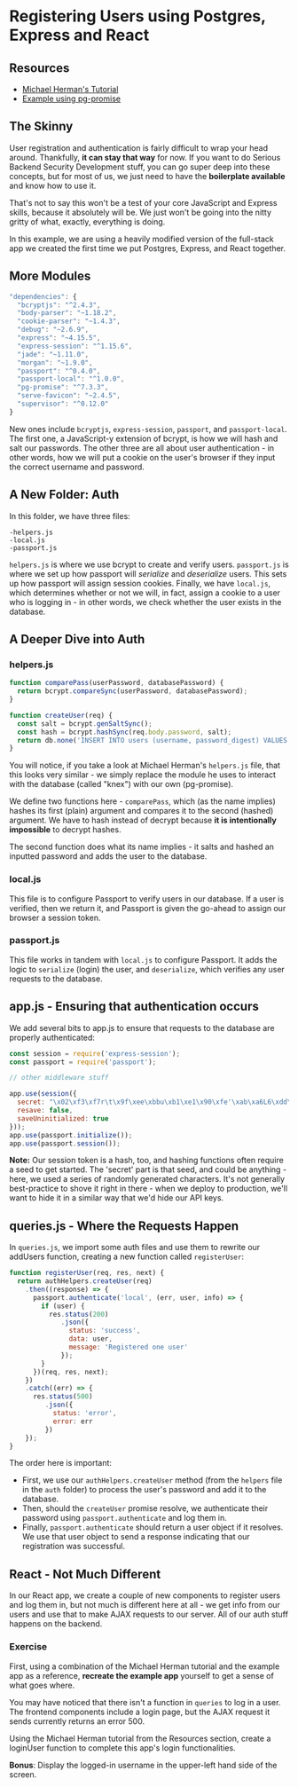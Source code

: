 # Registering Users using Postgres, Express and React

## Resources

* [Michael Herman's Tutorial](http://mherman.org/blog/2016/09/25/node-passport-and-postgres/)
* [Example using pg-promise](https://github.com/crymall/express_fullstack_example)

## The Skinny

User registration and authentication is fairly difficult to wrap your head around. Thankfully, **it can stay that way** for now. If you want to do Serious Backend Security Development stuff, you can go super deep into these concepts, but for most of us, we just need to have the **boilerplate available** and know how to use it.

That's not to say this won't be a test of your core JavaScript and Express skills, because it absolutely will be. We just won't be going into the nitty gritty of what, exactly, everything is doing.

In this example, we are using a heavily modified version of the full-stack app we created the first time we put Postgres, Express, and React together.

## More Modules

```js
"dependencies": {
  "bcryptjs": "^2.4.3",
  "body-parser": "~1.18.2",
  "cookie-parser": "~1.4.3",
  "debug": "~2.6.9",
  "express": "~4.15.5",
  "express-session": "^1.15.6",
  "jade": "~1.11.0",
  "morgan": "~1.9.0",
  "passport": "^0.4.0",
  "passport-local": "^1.0.0",
  "pg-promise": "^7.3.3",
  "serve-favicon": "~2.4.5",
  "supervisor": "^0.12.0"
}
```

New ones include `bcryptjs`, `express-session`, `passport`, and `passport-local`. The first one, a JavaScript-y extension of bcrypt, is how we will hash and salt our passwords. The other three are all about user authentication - in other words, how we will put a cookie on the user's browser if they input the correct username and password.

## A New Folder: Auth

In this folder, we have three files:

```
-helpers.js
-local.js
-passport.js
```

`helpers.js` is where we use bcrypt to create and verify users. `passport.js` is where we set up how passport will *serialize* and *deserialize* users. This sets up how passport will assign session cookies. Finally, we have `local.js`, which determines whether or not we will, in fact, assign a cookie to a user who is logging in - in other words, we check whether the user exists in the database.

## A Deeper Dive into Auth

### helpers.js

```js
function comparePass(userPassword, databasePassword) {
  return bcrypt.compareSync(userPassword, databasePassword);
}

function createUser(req) {
  const salt = bcrypt.genSaltSync();
  const hash = bcrypt.hashSync(req.body.password, salt);
  return db.none('INSERT INTO users (username, password_digest) VALUES (${username}, ${password})', {username: req.body.username, password: hash});
}
```

You will notice, if you take a look at Michael Herman's `helpers.js` file, that this looks very similar - we simply replace the module he uses to interact with the database (called "knex") with our own (pg-promise).

We define two functions here - `comparePass`, which (as the name implies) hashes its first (plain) argument and compares it to the second (hashed) argument. We have to hash instead of decrypt because **it is intentionally impossible** to decrypt hashes.

The second function does what its name implies - it salts and hashed an inputted password and adds the user to the database.

### local.js

This file is to configure Passport to verify users in our database. If a user is verified, then we return it, and Passport is given the go-ahead to assign our browser a session token.

### passport.js

This file works in tandem with `local.js` to configure Passport. It adds the logic to `serialize` (login) the user, and `deserialize`, which verifies any user requests to the database.

## app.js - Ensuring that authentication occurs

We add several bits to app.js to ensure that requests to the database are properly authenticated:

```js
const session = require('express-session');
const passport = require('passport');

// other middleware stuff

app.use(session({
  secret: "\x02\xf3\xf7r\t\x9f\xee\xbbu\xb1\xe1\x90\xfe'\xab\xa6L6\xdd\x8d[\xccO\xfe",
  resave: false,
  saveUninitialized: true
}));
app.use(passport.initialize());
app.use(passport.session());
```

**Note:** Our session token is a hash, too, and hashing functions often require a seed to get started. The 'secret' part is that seed, and could be anything - here, we used a series of randomly generated characters. It's not generally best-practice to shove it right in there - when we deploy to production, we'll want to hide it in a similar way that we'd hide our API keys.

## queries.js - Where the Requests Happen

In `queries.js`, we import some auth files and use them to rewrite our addUsers function, creating a new function called `registerUser`:

```js
function registerUser(req, res, next) {
  return authHelpers.createUser(req)
    .then((response) => {
      passport.authenticate('local', (err, user, info) => {
        if (user) {
          res.status(200)
             .json({
               status: 'success',
               data: user,
               message: 'Registered one user'
             });
        }
      })(req, res, next);
    })
    .catch((err) => {
      res.status(500)
         .json({
           status: 'error',
           error: err
         })
    });
}
```

The order here is important:

* First, we use our `authHelpers.createUser` method (from the `helpers` file in the `auth` folder) to process the user's password and add it to the database.
* Then, should the `createUser` promise resolve, we authenticate their password using `passport.authenticate` and log them in.
* Finally, `passport.authenticate` should return a user object if it resolves. We use that user object to send a response indicating that our registration was successful.

## React - Not Much Different

In our React app, we create a couple of new components to register users and log them in, but not much is different here at all - we get info from our users and use that to make AJAX requests to our server. All of our auth stuff happens on the backend.

### Exercise

First, using a combination of the Michael Herman tutorial and the example app as a reference, **recreate the example app** yourself to get a sense of what goes where.

You may have noticed that there isn't a function in `queries` to log in a user. The frontend components include a login page, but the AJAX request it sends currently returns an error 500.

Using the Michael Herman tutorial from the Resources section, create a loginUser function to complete this app's login functionalities.

**Bonus**: Display the logged-in username in the upper-left hand side of the screen.
